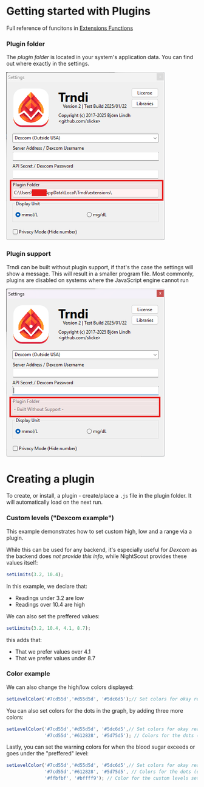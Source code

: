 # Getting started with Plugins
Full reference of funcitons in [Extensions Functions](Extensions_functions.md)

### Plugin folder
The _plugin folder_ is located in your system's application data. You can find out where exactly in the settings.

![Window](../doc/ext.png)

### Plugin support
Trndi can be built without plugin support, if that's the case the settings will show a message. This will result in a smaller program file. Most commonly, plugins are disabled on systems where the JavaScript engine cannot run 

![Window](../doc/no_ext.png)

# Creating a plugin
To create, or install, a plugin - create/place a ```.js``` file in the plugin folder. It will automatically load on the next run.

### Custom levels ("Dexcom example")
This example demonstrates how to set custom high, low and a range via a plugin.

While this can be used for any backend, it's especially useful for _Dexcom_ as the backend does _not provide this info_, while NightScout provides these values itself:

```javascript
setLimits(3.2, 10.4);
```
In this example, we declare that:
* Readings under 3.2 are low
* Readings over 10.4 are high

We can also set the preffered values:
```javascript
setLimits(3.2, 10.4, 4.1, 8.7);
```
this adds that:
* That we prefer values over 4.1
* That we prefer values under 8.7

### Color example
We can also change the high/low colors displayed:
```javascript
setLevelColor('#7cd55d','#d55d5d', '#5dc6d5');// Set colors for okay readings, high readings and low readings vid HTML colors
```

You can also set colors for the dots in the graph, by adding three more colors:
```javascript
setLevelColor('#7cd55d','#d55d5d', '#5dc6d5',// Set colors for okay readings, high readings and low readings vid HTML colors
              '#7cd55d','#612828', '#5d75d5'); // Colors for the dots (ok, hi, lo)
```

Lastly, you can set the warning colors for when the blood sugar exceeds or goes under the "preffered" level:
```javascript
setLevelColor('#7cd55d','#d55d5d', '#5dc6d5',// Set colors for okay readings, high readings and low readings vid HTML colors
              '#7cd55d','#612828', '#5d75d5', // Colors for the dots (ok, hi, lo)
              '#ffbfbf', '#bffff9'); // Color for the custom levels set in NightScout (or via JS) (hi, lo)
```